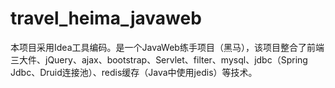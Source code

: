 # travel_heima_javaweb
本项目采用Idea工具编码。是一个JavaWeb练手项目（黑马），该项目整合了前端三大件、jQuery、ajax、bootstrap、Servlet、filter、mysql、jdbc（Spring Jdbc、Druid连接池）、redis缓存（Java中使用jedis）等技术。
